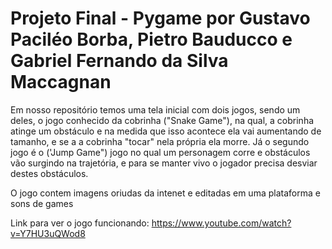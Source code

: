 # Projeto Final - Pygame por Gustavo Paciléo Borba, Pietro Bauducco e Gabriel Fernando da Silva Maccagnan
Em nosso repositório temos uma tela inicial com dois jogos, sendo um deles, o jogo conhecido da cobrinha ("Snake Game"), na qual, a cobrinha atinge um obstáculo e na medida que isso acontece ela vai aumentando de tamanho, e se a a cobrinha "tocar" nela própria ela morre. Já o segundo jogo é o ('Jump Game") jogo no qual um personagem corre e obstáculos vão surgindo na trajetória, e para se manter vivo o jogador precisa desviar destes obstáculos.

O jogo contem imagens oriudas da intenet e editadas em uma plataforma e sons de games

Link para ver o jogo funcionando: https://www.youtube.com/watch?v=Y7HU3uQWod8
